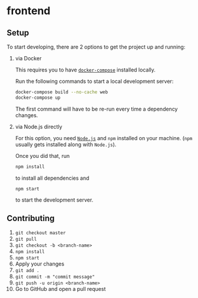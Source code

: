 # frontend

## Setup

To start developing, there are 2 options to get the project up and running:

1. via Docker

   This requires you to have [`docker-compose`](https://docs.docker.com/compose/install/) installed locally.

   Run the following commands to start a local development server:

   ```sh
   docker-compose build --no-cache web
   docker-compose up
   ```

   The first command will have to be re-run every time a dependency changes.

2. via Node.js directly

   For this option, you need [`Node.js`](https://nodejs.org/en/) and `npm` installed on your machine. (`npm` usually gets installed along with `Node.js`).

   Once you did that, run

   ```sh
   npm install
   ```

   to install all dependencies and

   ```
   npm start
   ```

   to start the development server.

## Contributing

1. `git checkout master`
2. `git pull`
3. `git checkout -b <branch-name>`
4. `npm install`
5. `npm start`
6. Apply your changes
7. `git add .`
8. `git commit -m "commit message"`
9. `git push -u origin <branch-name>`
10. Go to GitHub and open a pull request
